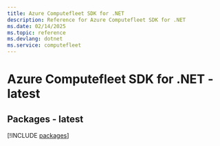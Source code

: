 ```yaml
---
title: Azure Computefleet SDK for .NET
description: Reference for Azure Computefleet SDK for .NET
ms.date: 02/14/2025
ms.topic: reference
ms.devlang: dotnet
ms.service: computefleet
---
```

# Azure Computefleet SDK for .NET - latest
## Packages - latest
[!INCLUDE [packages](computefleet-index.md)]
